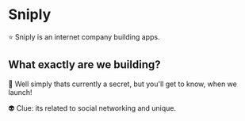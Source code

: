 # Sniply

⭐ Sniply is an internet company building apps.

## What exactly are we building?

🚀 Well simply thats currently a secret, but you'll get to know, when we launch!

👽 Clue: its related to social networking and unique.
